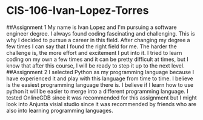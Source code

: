 # CIS-106-Ivan-Lopez-Torres
##Assignment 1
My name is Ivan Lopez and I'm pursuing a software engineer degree. I always found coding fascinating and challenging. This is why I decided to pursue a career in this field. After changing my degree a few times I can say that I found the right field for me. The harder the challenge is, the more effort and excitement I put into it. I tried to learn coding on my own a few times and it can be pretty difficult at times, but I know that after this course, I will be ready to step it up to the next level.
##Assignment 2
I selected Python as my programming language because I have experienced it and play with this language from time to time. I believe is the easiest programming language there is. I believe if I learn how to use python it will be easier to merge into a different programming language. I tested OnlineGDB since it was recommended for this assignment but I might look into Anjunta visial studio since it was recommended by friends who are also into learning programming languages.
